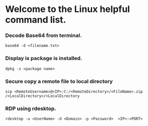 # Welcome to the Linux helpful command list.

### Decode Base64 from terminal.
```
base64 -d <filename.txt>
```

### Display is package is installed.
```
dpkg -s <package name>
```

### Secure copy a remote file to local directory
```
scp <RemoteUsername>@<IP>:C:/<RemoteDirectory>/<FileName>.zip /<LocalDirectory>/<LocalDirectory
```

### RDP using rdesktop.
```
rdesktop -u <UserName> -d <Domain> -p <Password>  <IP>:<PORT>
```

